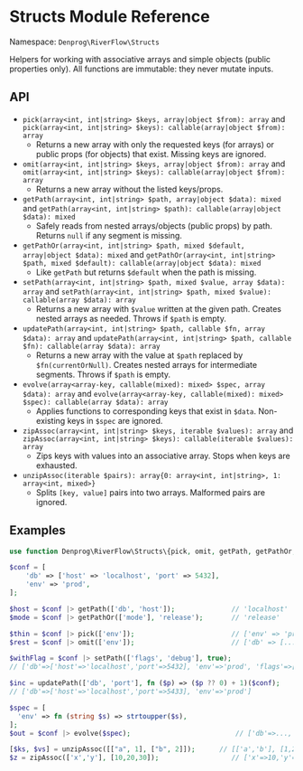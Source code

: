 # Structs Module Reference

Namespace: `Denprog\RiverFlow\Structs`

Helpers for working with associative arrays and simple objects (public properties only). All functions are immutable: they never mutate inputs.

## API
- `pick(array<int, int|string> $keys, array|object $from): array` and `pick(array<int, int|string> $keys): callable(array|object $from): array`
  - Returns a new array with only the requested keys (for arrays) or public props (for objects) that exist. Missing keys are ignored.
- `omit(array<int, int|string> $keys, array|object $from): array` and `omit(array<int, int|string> $keys): callable(array|object $from): array`
  - Returns a new array without the listed keys/props.
- `getPath(array<int, int|string> $path, array|object $data): mixed` and `getPath(array<int, int|string> $path): callable(array|object $data): mixed`
  - Safely reads from nested arrays/objects (public props) by path. Returns `null` if any segment is missing.
- `getPathOr(array<int, int|string> $path, mixed $default, array|object $data): mixed` and `getPathOr(array<int, int|string> $path, mixed $default): callable(array|object $data): mixed`
  - Like `getPath` but returns `$default` when the path is missing.
- `setPath(array<int, int|string> $path, mixed $value, array $data): array` and `setPath(array<int, int|string> $path, mixed $value): callable(array $data): array`
  - Returns a new array with `$value` written at the given path. Creates nested arrays as needed. Throws if `$path` is empty.
- `updatePath(array<int, int|string> $path, callable $fn, array $data): array` and `updatePath(array<int, int|string> $path, callable $fn): callable(array $data): array`
  - Returns a new array with the value at `$path` replaced by `$fn(currentOrNull)`. Creates nested arrays for intermediate segments. Throws if `$path` is empty.
- `evolve(array<array-key, callable(mixed): mixed> $spec, array $data): array` and `evolve(array<array-key, callable(mixed): mixed> $spec): callable(array $data): array`
  - Applies functions to corresponding keys that exist in `$data`. Non-existing keys in `$spec` are ignored.
- `zipAssoc(array<int, int|string> $keys, iterable $values): array` and `zipAssoc(array<int, int|string> $keys): callable(iterable $values): array`
  - Zips keys with values into an associative array. Stops when keys are exhausted.
- `unzipAssoc(iterable $pairs): array{0: array<int, int|string>, 1: array<int, mixed>}`
  - Splits `[key, value]` pairs into two arrays. Malformed pairs are ignored.

## Examples
```php
use function Denprog\RiverFlow\Structs\{pick, omit, getPath, getPathOr, setPath, updatePath, evolve, zipAssoc, unzipAssoc};

$conf = [
    'db' => ['host' => 'localhost', 'port' => 5432],
    'env' => 'prod',
];

$host = $conf |> getPath(['db', 'host']);              // 'localhost'
$mode = $conf |> getPathOr(['mode'], 'release');       // 'release'

$thin = $conf |> pick(['env']);                        // ['env' => 'prod']
$rest = $conf |> omit(['env']);                        // ['db' => [...]]

$withFlag = $conf |> setPath(['flags', 'debug'], true);
// ['db'=>['host'=>'localhost','port'=>5432], 'env'=>'prod', 'flags'=>['debug'=>true]]

$inc = updatePath(['db', 'port'], fn ($p) => ($p ?? 0) + 1)($conf);
// ['db'=>['host'=>'localhost','port'=>5433], 'env'=>'prod']

$spec = [
  'env' => fn (string $s) => strtoupper($s),
];
$out = $conf |> evolve($spec);                          // ['db'=>..., 'env'=>'PROD']

[$ks, $vs] = unzipAssoc([["a", 1], ["b", 2]]);      // [['a','b'], [1,2]]
$z = zipAssoc(['x','y'], [10,20,30]);                  // ['x'=>10,'y'=>20]
```
